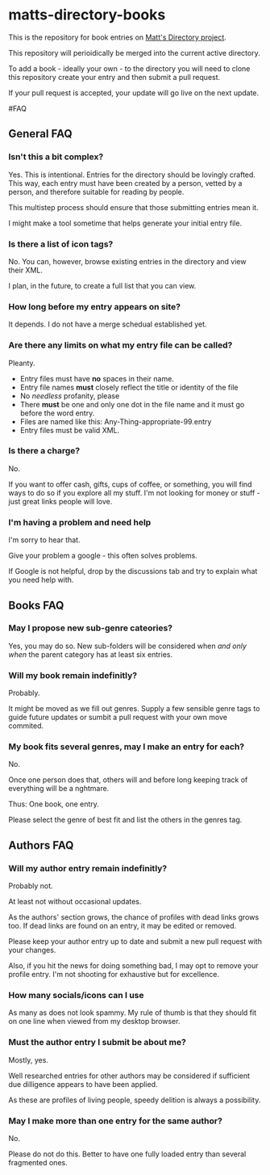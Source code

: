# matts-directory-books
This is the repository for book entries on [Matt's Directory project](https://dir.lordmatt.co.uk/writing-and-literature/books-and-authors/ "Matt's Directory project (books and authors)"). 

This repository will perioidically be merged into the current active directory.

To add a book - ideally your own - to the directory you will need to clone this repository create your entry and then submit a pull request.

If your pull request is accepted, your update will go live on the next update.

#FAQ

## General FAQ

### Isn't this a bit complex?
Yes. This is intentional. Entries for the directory should be lovingly crafted.
This way, each entry must have been created by a person, vetted by a person, and
therefore suitable for reading by people.

This multistep process should ensure that those submitting entries mean it. 

I might make a tool sometime that helps generate your initial entry file.

### Is there a list of icon tags?
No. You can, however, browse existing entries in the directory and view their XML.

I plan, in the future, to create a full list that you can view.

### How long before my entry appears on site?
It depends. I do not have a merge schedual established yet.

### Are there any limits on what my entry file can be called?
Pleanty.

* Entry files must have **no** spaces in their name.
* Entry file names **must** closely reflect the title or identity of the file
* No *needless* profanity, please
* There **must** be one and only one dot in the file name and it must go before the word entry. 
* Files are named like this: Any-Thing-appropriate-99.entry
* Entry files must be valid XML.

### Is there a charge?
No. 

If you want to offer cash, gifts, cups of coffee, or something, you will find ways to do so if you explore all my stuff. 
I'm not looking for money or stuff - just great links people will love.

### I'm having a problem and need help
I'm sorry to hear that. 

Give your problem a google - this often solves problems.

If Google is not helpful, drop by the discussions tab and try to explain what you need help with.


## Books FAQ

### May I propose new sub-genre cateories?
Yes, you may do so. New sub-folders will be considered when *and only when* the parent category has at least six entries.

### Will my book remain indefinitly?
Probably.

It might be moved as we fill out genres. Supply a few sensible genre tags to 
guide future updates or sumbit a pull request with your own move commited.

### My book fits several genres, may I make an entry for each?
No. 

Once one person does that, others will and before long keeping track of everything will be a nghtmare.

Thus: One book, one entry.

Please select the genre of best fit and list the others in the genres tag.


## Authors FAQ

### Will my author entry remain indefinitly?
Probably not.

At least not without occasional updates.

As the authors' section grows, the chance of profiles with dead links grows too.
If dead links are found on an entry, it may be edited or removed.

Please keep your author entry up to date and submit a new pull request with your changes.

Also, if you hit the news for doing something bad, I may opt to remove your profile entry. I'm not shooting for exhaustive but for excellence.

### How many socials/icons can I use
As many as does not look spammy. My rule of thumb is that they should fit on one line when viewed from my desktop browser.

### Must the author entry I submit be about me?
Mostly, yes. 

Well researched entries for other authors may be considered if sufficient due dilligence appears to have been applied.

As these are profiles of living people, speedy delition is always a possibility.

### May I make more than one entry for the same author?
No. 

Please do not do this. Better to have one fully loaded entry than several fragmented ones.